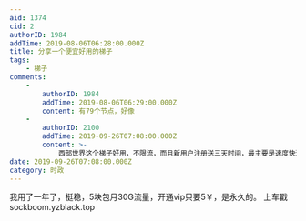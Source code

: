 ```yaml
---
aid: 1374
cid: 2
authorID: 1984
addTime: 2019-08-06T06:28:00.000Z
title: 分享一个便宜好用的梯子
tags:
    - 梯子
comments:
    -
        authorID: 1984
        addTime: 2019-08-06T06:29:00.000Z
        content: 有79个节点，好像
    -
        authorID: 2100
        addTime: 2019-09-26T07:08:00.000Z
        content: >-
            西部世界这个梯子好用，不限流，而且新用户注册送三天时间，最主要是速度快还稳定：[https://xbsj.site/i/ri033](https://xbsj.site/i/ri033)
date: 2019-09-26T07:08:00.000Z
category: 时政
---
```


我用了一年了，挺稳，5块包月30G流量，开通vip只要5￥，是永久的。 上车戳sockboom.yzblack.top
